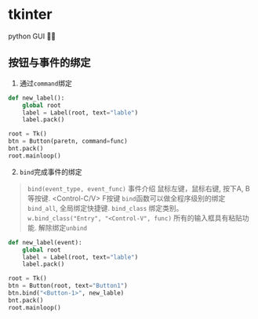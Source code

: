 # tkinter
python GUI  ✌🏻

## 按钮与事件的绑定
1. 通过`command`绑定
```python
def new_label():
    global root
    label = Label(root, text="lable")
    label.pack()

root = Tk()
btn = Button(paretn, command=func)
bnt.pack()
root.mainloop()
```

2. `bind`完成事件的绑定
> `bind(event_type, event_func)`
> 事件介绍 <Button-1>鼠标左键，<Button-3>鼠标右键, <KeyPress-A>按下A, B 等按键. <Control-C/V> <F1-12>F按键
> `bind`函数可以做全程序级别的绑定`bind_all`, 全局绑定快捷键. `bind_class` 绑定类别。`w.bind_class("Entry", "<Control-V", func)` 所有的输入框具有粘贴功能.
> 解除绑定`unbind`
```python
def new_label(event):
    global root
    label = Label(root, text="lable")
    label.pack()

root = Tk()
btn = Button(root, text="Button1")
btn.bind("<Button-1>", new_lable)
bnt.pack()
root.mainloop()
```